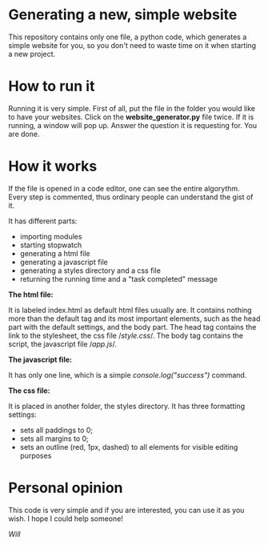 # Generating a new, simple website
This repository contains only one file, a python code, which generates a simple website for you, so you don't need to waste time on it when starting a new project.

# How to run it
Running it is very simple.
First of all, put the file in the folder you would like to have your websites.
Click on the **website_generator.py** file twice.
If it is running, a window will pop up.
Answer the question it is requesting for.
You are done.

# How it works
If the file is opened in a code editor, one can see the entire algorythm. Every step is commented, thus ordinary people can understand the gist of it.

It has different parts:
  - importing modules
  - starting stopwatch
  - generating a html file
  - generating a javascript file
  - generating a styles directory and a css file
  - returning the running time and a "task completed" message

**The html file:**

It is labeled index.html as default html files usually are.
It contains nothing more than the default <html> tag and its most important elements, such as the head part with the default settings,
and the body part.
The head tag contains the link to the stylesheet, the css file /*style.css*/.
The body tag contains the script, the javascript file /*app.js*/.
 
**The javascript file:**

It has only one line, which is a simple *console.log("success")* command.
  
**The css file:**

It is placed in another folder, the styles directory.
It has three formatting settings:
  - sets all paddings to 0;
  - sets all margins to 0;
  - sets an outline (red, 1px, dashed) to all elements for visible editing purposes

# Personal opinion
This code is very simple and if you are interested, you can use it as you wish. I hope I could help someone!

*Will*
